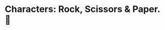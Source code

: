 # Characters: Rock, Scissors & Paper. 💜

<!--- 
Images from → [@luailustrada](-https://luailustrada.tumblr.com/) para Chicas en Tecnología [@chicasentec](https://twitter.com/chicasentec).

Maps from → [map1 from upklyak](https://www.freepik.es/vector-gratis/banner-espacio-paisaje-planeta-purpura_13778479.htm#from_view=detail_alsolike), [map2 from stockgiu](https://www.freepik.es/vector-gratis/mundo-juego-arcade-escena-pixeles_4815151.htm#page=15&query=tilemap%20game&position=32&from_view=search&track=ais) en Freepik.

Color palette → [Color Hunt](https://colorhunt.co/palette/4c3a51774360b25068e7ab79)
--->